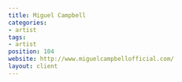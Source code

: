 ```yaml
---
title: Miguel Campbell
categories:
- artist
tags:
- artist
position: 104
website: http://www.miguelcampbellofficial.com/
layout: client
---
```


